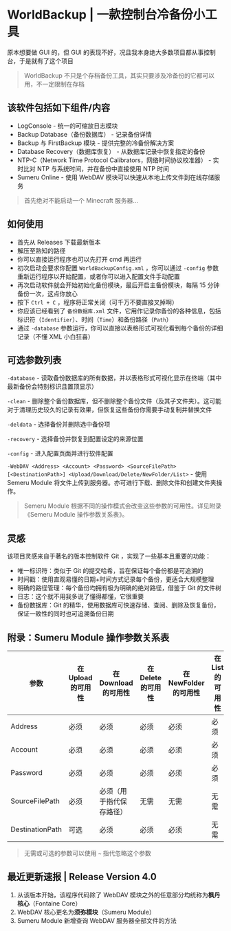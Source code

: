﻿# WorldBackup | 一款控制台冷备份小工具

原本想要做 GUI 的，但 GUI 的表现不好，况且我本身绝大多数项目都从事控制台，于是就有了这个项目

> WorldBackup 不只是个存档备份工具，其实只要涉及冷备份的它都可以用，不一定限制在存档

## 该软件包括如下组件/内容

- LogConsole - 统一的可缩放日志模块
- Backup Database（备份数据库） - 记录备份详情
- Backup 与 FirstBackup 模块 - 提供完整的冷备份解决方案
- Database Recovery（数据库恢复） - 从数据库记录中恢复指定的备份
- NTP-C（Network Time Protocol Calibrators，网络时间协议校准器） - 实时比对 NTP 与系统时间，并在备份中直接使用 NTP 时间
- Sumeru Online - 使用 WebDAV 模块可以快速从本地上传文件到在线存储服务

> 首先绝对不能启动一个 Minecraft 服务器...

## 如何使用

- 首先从 Releases 下载最新版本
- 解压至熟知的路径
- 你可以直接运行程序也可以先打开 cmd 再运行
- 初次启动会要求你配置 `WorldBackupConfig.xml` ，你可以通过 `-config` 参数重新运行程序以开始配置，或者你可以进入配置文件手动配置
- 再次启动软件就会开始初始化备份模块，最后开启主备份模块，每隔 15 分钟备份一次，这点你放心
- 按下 `Ctrl + C` ，程序将正常关闭（可千万不要直接叉掉啊）
- 你应该已经看到了 `备份数据库.xml` 文件，它用作记录你备份的各种信息，包括标识符（`Identifier`）、时间（`Time`）和备份路径（`Path`）
- 通过 `-database` 参数运行，你可以直接以表格形式可视化看到每个备份的详细记录（不懂 XML 小白狂喜）

## 可选参数列表

`-database` - 读取备份数据库的所有数据，并以表格形式可视化显示在终端（其中最新备份会特别标识且置顶显示）

`-clean` - 删除整个备份数据库，但不删除整个备份文件（及其子文件夹）。这可能对于清理历史较久的记录有效果，但恢复这些备份你需要手动复制并替换文件

`-deldata` - 选择备份并删除选中备份项

`-recovery` - 选择备份并恢复到配置设定的来源位置

`-config` - 进入配置页面并进行软件配置

`-WebDAV <Address> <Account> <Password> <SourceFilePath> [<DestinationPath>] <Upload/Download/Delete/NewFolder/List>` - 使用 Semeru Module 将文件上传到服务器。亦可进行下载、删除文件和创建文件夹操作。

> Semeru Module 根据不同的操作模式会改变这些参数的可用性。详见附录《Semeru Module 操作参数关系表》。

## 灵感

该项目灵感来自于著名的版本控制软件 Git ，实现了一些基本且重要的功能：

- 唯一标识符：类似于 Git 的提交哈希，旨在保证每个备份都是可追溯的
- 时间戳：使用直观易懂的日期+时间方式记录每个备份，更适合大规模整理
- 明确的路径管理：每个备份均拥有极为明确的绝对路径，借鉴于 Git 的文件树
- 日志：这个就不用我多说了懂得都懂，它很重要
- 备份数据库：Git 的精华，使用数据库可快速存储、查阅、删除及恢复备份，保证一致性的同时也可追溯备份日期

## 附录：Sumeru Module 操作参数关系表

| 参数 | 在 Upload 的可用性 | 在 Download 的可用性 | 在 Delete 的可用性 | 在 NewFolder 的可用性 | 在 List 的可用性 |
| --- | --- | --- | --- | --- | --- |
| Address | 必须 | 必须 | 必须 | 必须 | 必须 |
| Account | 必须 | 必须 | 必须 | 必须 | 必须 |
| Password | 必须 | 必须 | 必须 | 必须 | 必须 |
| SourceFilePath | 必须 | 必须（用于指代保存路径） | 无需 | 无需 | 无需 |
| DestinationPath | 可选 | 必须 | 必须 | 必须 | 无需 |

> 无需或可选的参数可以使用 `~` 指代忽略这个参数

## 最近更新速报 | Release Version 4.0

1. 从该版本开始，该程序代码除了 WebDAV 模块之外的任意部分均统称为**枫丹核心**（Fontaine Core）
2. WebDAV 核心更名为**须弥模块**（Sumeru Module）
3. Sumeru Module 新增查询 WebDAV 服务器全部文件的方法